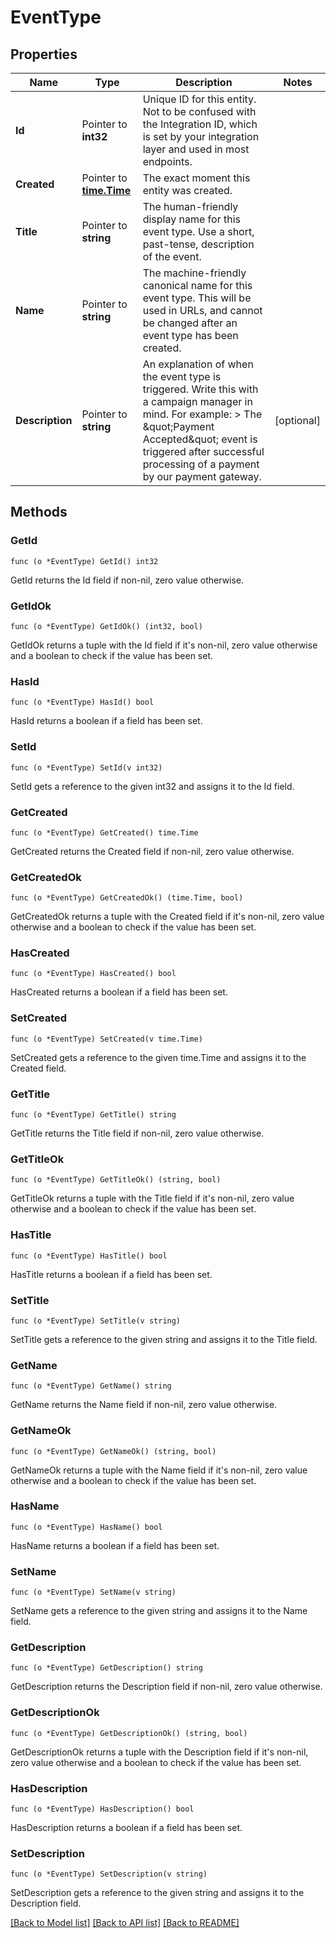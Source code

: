 # EventType

## Properties

Name | Type | Description | Notes
------------ | ------------- | ------------- | -------------
**Id** | Pointer to **int32** | Unique ID for this entity. Not to be confused with the Integration ID, which is set by your integration layer and used in most endpoints. | 
**Created** | Pointer to [**time.Time**](time.Time.md) | The exact moment this entity was created. | 
**Title** | Pointer to **string** | The human-friendly display name for this event type. Use a short, past-tense, description of the event. | 
**Name** | Pointer to **string** | The machine-friendly canonical name for this event type. This will be used in URLs, and cannot be changed after an event type has been created. | 
**Description** | Pointer to **string** | An explanation of when the event type is triggered. Write this with a campaign manager in mind. For example:  &gt; The \&quot;Payment Accepted\&quot; event is triggered after successful processing of a payment by our payment gateway.  | [optional] 

## Methods

### GetId

`func (o *EventType) GetId() int32`

GetId returns the Id field if non-nil, zero value otherwise.

### GetIdOk

`func (o *EventType) GetIdOk() (int32, bool)`

GetIdOk returns a tuple with the Id field if it's non-nil, zero value otherwise
and a boolean to check if the value has been set.

### HasId

`func (o *EventType) HasId() bool`

HasId returns a boolean if a field has been set.

### SetId

`func (o *EventType) SetId(v int32)`

SetId gets a reference to the given int32 and assigns it to the Id field.

### GetCreated

`func (o *EventType) GetCreated() time.Time`

GetCreated returns the Created field if non-nil, zero value otherwise.

### GetCreatedOk

`func (o *EventType) GetCreatedOk() (time.Time, bool)`

GetCreatedOk returns a tuple with the Created field if it's non-nil, zero value otherwise
and a boolean to check if the value has been set.

### HasCreated

`func (o *EventType) HasCreated() bool`

HasCreated returns a boolean if a field has been set.

### SetCreated

`func (o *EventType) SetCreated(v time.Time)`

SetCreated gets a reference to the given time.Time and assigns it to the Created field.

### GetTitle

`func (o *EventType) GetTitle() string`

GetTitle returns the Title field if non-nil, zero value otherwise.

### GetTitleOk

`func (o *EventType) GetTitleOk() (string, bool)`

GetTitleOk returns a tuple with the Title field if it's non-nil, zero value otherwise
and a boolean to check if the value has been set.

### HasTitle

`func (o *EventType) HasTitle() bool`

HasTitle returns a boolean if a field has been set.

### SetTitle

`func (o *EventType) SetTitle(v string)`

SetTitle gets a reference to the given string and assigns it to the Title field.

### GetName

`func (o *EventType) GetName() string`

GetName returns the Name field if non-nil, zero value otherwise.

### GetNameOk

`func (o *EventType) GetNameOk() (string, bool)`

GetNameOk returns a tuple with the Name field if it's non-nil, zero value otherwise
and a boolean to check if the value has been set.

### HasName

`func (o *EventType) HasName() bool`

HasName returns a boolean if a field has been set.

### SetName

`func (o *EventType) SetName(v string)`

SetName gets a reference to the given string and assigns it to the Name field.

### GetDescription

`func (o *EventType) GetDescription() string`

GetDescription returns the Description field if non-nil, zero value otherwise.

### GetDescriptionOk

`func (o *EventType) GetDescriptionOk() (string, bool)`

GetDescriptionOk returns a tuple with the Description field if it's non-nil, zero value otherwise
and a boolean to check if the value has been set.

### HasDescription

`func (o *EventType) HasDescription() bool`

HasDescription returns a boolean if a field has been set.

### SetDescription

`func (o *EventType) SetDescription(v string)`

SetDescription gets a reference to the given string and assigns it to the Description field.


[[Back to Model list]](../README.md#documentation-for-models) [[Back to API list]](../README.md#documentation-for-api-endpoints) [[Back to README]](../README.md)


